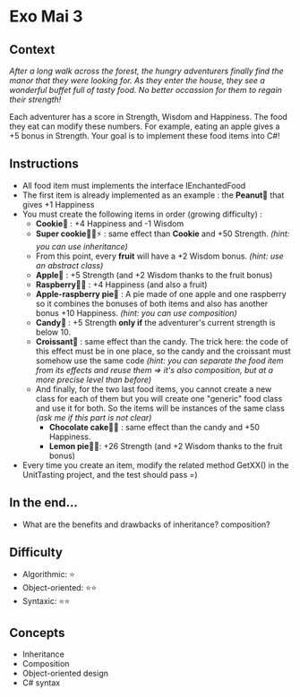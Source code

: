 # Exo Mai 3

## Context

_After a long walk across the forest, the hungry adventurers finally find the manor that they were looking for. As they enter the house, they see a wonderful buffet full of tasty food. No better occassion for them to regain their strength!_

Each adventurer has a score in Strength, Wisdom and Happiness. The food they eat can modify these numbers. For example, eating an apple gives a +5 bonus in Strength. Your goal is to implement these food items into C#!

## Instructions
- All food item must implements the interface IEnchantedFood
- The first item is already implemented as an example : the **Peanut**🥜 that gives +1 Happiness
- You must create the following items in order (growing difficulty) :
    - **Cookie**🍪 : +4 Happiness and -1 Wisdom
    - **Super cookie**🍪🌟⚡ : same effect than **Cookie** and +50 Strength. _(hint: you can use inheritance)_
    - From this point, every **fruit** will have a +2 Wisdom bonus. _(hint: use an abstract class)_
    - **Apple**🍎 : +5 Strength (and +2 Wisdom thanks to the fruit bonus)
    - **Raspberry**🍓🌸 : +4 Happiness (and also a fruit)
    - **Apple-raspberry pie**🥧 : A pie made of one apple and one raspberry so it combines the bonuses of both items and also has another bonus +10 Happiness. _(hint: you can use composition)_
    - **Candy**🍬 : +5 Strength **only if** the adventurer's current strength is below 10.
    - **Croissant**🥐 : same effect than the candy. The trick here: the code of this effect must be in one place, so the candy and the croissant must somehow use the same code _(hint: you can separate the food item from its effects and reuse them => it's also composition, but at a more precise level than before)_
    - And finally, for the two last food items, you cannot create a new class for each of them but you will create one "generic" food class and use it for both. So the items will be instances of the same class _(ask me if this part is not clear)_
        - **Chocolate cake**🍫🎂 : same effect than the candy and +50 Happiness.
        - **Lemon pie**🍋🥧: +26 Strength (and +2 Wisdom thanks to the fruit bonus)
- Every time you create an item, modify the related method GetXX() in the UnitTasting project, and the test should pass =)

## In the end...
- What are the benefits and drawbacks of inheritance? composition?

## Difficulty
- Algorithmic: ⭐
- Object-oriented: ⭐⭐
- Syntaxic: ⭐⭐

## Concepts
- Inheritance
- Composition
- Object-oriented design
- C# syntax
